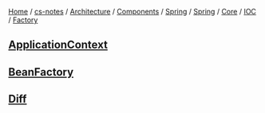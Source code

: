 [Home](https://mengxianbin.github.io) /
[cs-notes](https://mengxianbin.github.io/cs-notes/site) /
[Architecture](https://mengxianbin.github.io/cs-notes/site/Architecture) /
[Components](https://mengxianbin.github.io/cs-notes/site/Architecture/Components) /
[Spring](https://mengxianbin.github.io/cs-notes/site/Architecture/Components/Spring) /
[Spring](https://mengxianbin.github.io/cs-notes/site/Architecture/Components/Spring/Spring) /
[Core](https://mengxianbin.github.io/cs-notes/site/Architecture/Components/Spring/Spring/Core) /
[IOC](https://mengxianbin.github.io/cs-notes/site/Architecture/Components/Spring/Spring/Core/IOC) /
[Factory](https://mengxianbin.github.io/cs-notes/site/Architecture/Components/Spring/Spring/Core/IOC/Factory)

## [ApplicationContext](https://mengxianbin.github.io/cs-notes/site/Architecture/Components/Spring/Spring/Core/IOC/Factory/ApplicationContext)

## [BeanFactory](https://mengxianbin.github.io/cs-notes/site/Architecture/Components/Spring/Spring/Core/IOC/Factory/BeanFactory)

## [Diff](https://mengxianbin.github.io/cs-notes/site/Architecture/Components/Spring/Spring/Core/IOC/Factory/Diff)
